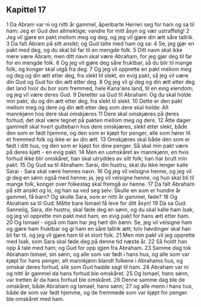 ## Kapittel 17

1 Da Abram var ni og nitti år gammel, åpenbarte Herren seg for ham og sa til ham: Jeg er Gud den allmektige; vandre for mitt åsyn og vær ustraffelig!
2 Jeg vil gjøre en pakt mellom meg og deg, og jeg vil gjøre din ætt såre tallrik.
3 Da falt Abram på sitt ansikt; og Gud talte med ham og sa:
4 Se, jeg gjør en pakt med deg, og du skal bli far til en mengde folk.
5 Ditt navn skal ikke mere være Abram; men ditt navn skal være Abraham, for jeg gjør deg til far for en mengde folk.
6 Og jeg vil gjøre deg såre fruktbar, så du blir til mange folk, og konger skal utgå fra deg.
7 Og jeg vil opprette en pakt mellom meg og deg og din ætt etter deg, fra slekt til slekt, en evig pakt, så jeg vil være din Gud og Gud for din ætt etter deg.
8 Og jeg vil gi deg og din ætt etter deg det land hvor du bor som fremmed, hele Kana'ans land, til en evig eiendom; og jeg vil være deres Gud.
9 Deretter sa Gud til Abraham: Og du skal holde min pakt, du og din ætt etter deg, fra slekt til slekt.
10 Dette er den pakt mellom meg og dere og din ætt etter deg som dere skal holde: Alt mannkjønn hos dere skal omskjæres
11 Dere skal omskjæres på deres forhud; det skal være tegnet på pakten mellom meg og dere.
12 Åtte dager gammelt skal hvert guttebarn hos dere omskjæres, slekt etter slekt, både den som er født hjemme, og den som er kjøpt for penger, alle som hører til et fremmed folk og ikke er av din ætt.
13 Omskjæres skal både den som er født i ditt hus, og den som er kjøpt for dine penger. Så skal min pakt være på deres kjøtt - en evig pakt.
14 Men en uomskåret av mannkjønn, en hvis forhud ikke blir omskåret, han skal utryddes av sitt folk; han har brutt min pakt.
15 Og Gud sa til Abraham: Sarai, din hustru, skal du ikke lenger kalle Sarai - Sara skal være hennes navn.
16 Og jeg vil velsigne henne, og jeg vil gi deg en sønn også med henne; ja, jeg vil velsigne henne, og hun skal bli til mange folk, konger over folkeslag skal fremgå av henne.
17 Da falt Abraham på sitt ansikt og lo, og han sa ved seg selv: Skulle en som er hundre år gammel, få barn? Og skulle Sara, som er nitti år gammel, føde?
18 Og Abraham sa til Gud: Måtte bare Ismael få leve for ditt åsyn!
19 Da sa Gud: Sannelig, Sara, din hustru, skal føde deg en sønn, og du skal kalle ham Isak, og jeg vil opprette min pakt med ham, en evig pakt for hans ætt etter ham.
20 Og Ismael - også om ham har jeg hørt din bønn: Se, jeg vil velsigne ham og gjøre ham fruktbar og gi ham en såre tallrik ætt; tolv høvdinger skal han bli far til, og jeg vil gjøre ham til et stort folk.
21 Men min pakt vil jeg opprette med Isak, som Sara skal føde deg på denne tid næste år.
22 Så holdt han opp å tale med ham; og Gud for opp igjen fra Abraham.
23 Samme dag tok Abraham Ismael, sin sønn, og alle som var født i hans hus, og alle som var kjøpt for hans penger, alt mannkjønn blandt folkene i Abrahams hus, og omskar deres forhud, slik som Gud hadde sagt til ham.
24 Abraham var ni og nitti år gammel da hans forhud ble omskåret.
25 Og Ismael, hans sønn, var tretten år da hans forhud ble omskåret.
26 Denne samme dag ble de omskåret, både Abraham og Ismael, hans sønn;
27 og alle menn i hans hus, både de som var født hjemme, og de fremmede som var kjøpt for penger. ble omskåret med ham.
